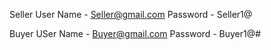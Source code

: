 
Seller User Name - Seller@gmail.com
Password - Seller1@

Buyer USer Name - Buyer@gmail.com
Password - Buyer1@#